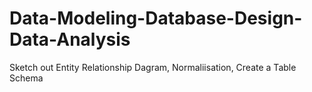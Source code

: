 # Data-Modeling-Database-Design-Data-Analysis
Sketch out Entity Relationship Dagram, Normaliisation, Create a Table Schema
